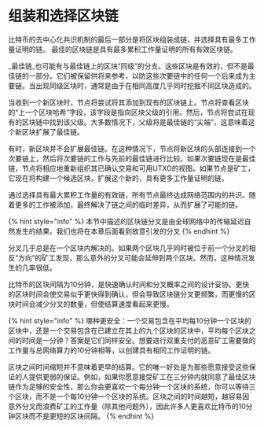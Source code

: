 # 组装和选择区块链

比特币的去中心化共识机制的最后一部分是将区块组装成链，并选择具有最多工作量证明的链。 最佳的区块链是具有最多累积工作量证明的所有有效区块链。

_最佳链_也可能有与最佳链上的区块“同级”的分支。这些区块是有效的，但不是最佳链的一部分。它们被保留供将来参考，以防这些次要链中的任何一个后来成为主要链。当出现同级区块时，通常是由于在相同高度几乎同时挖掘不同区块造成的。&#x20;

当收到一个新区块时，节点将尝试将其添加到现有的区块链上。节点将查看区块的“上一个区块哈希”字段，该字段是指向区块父级的引用。然后，节点将尝试在现有的区块链中找到该父级。大多数情况下，父级将是最佳链的“尖端”，这意味着这个新区块扩展了最佳链。&#x20;

有时，新区块并不会扩展最佳链。在这种情况下，节点将新区块的头部连接到一个次要链上，然后将次要链的工作与先前的最佳链进行比较。如果次要链现在是最佳链，节点将相应地重新组织其已确认交易和可用UTXO的视图。如果节点是矿工，它现在将构建一个候选区块，扩展这个新的，具有更多工作量证明的链。&#x20;

通过选择具有最大累积工作量的有效链，所有节点最终达成网络范围内的共识。随着更多的工作被添加，最终解决了链之间的临时差异，从而扩展了可能的链。

{% hint style="info" %}
本节中描述的区块链分叉是由全球网络中的传输延迟自然发生的结果。我们也将在本章后面看到故意引发的分叉
{% endhint %}

 分叉几乎总是在一个区块内解决的。如果两个区块几乎同时被位于前一个分叉的相反“方向”的矿工发现，那么意外的分叉可能会延伸到两个区块。然而，这种情况发生的几率很低。

比特币的区块间隔为10分钟，是快速确认时间和分叉概率之间的设计妥协。更快的区块时间会使交易似乎更快得到确认，但会导致区块链分叉更频繁，而更慢的区块时间会减少分叉的数量，但使结算速度看起来更慢。

{% hint style="info" %}
哪种更安全：一个交易包含在平均每10分钟一个区块的区块中，还是一个交易包含在已建立在其上的九个区块的区块中，平均每个区块之间的时间是一分钟？答案是它们同样安全。想要进行双重支付的恶意矿工需要做的工作量与总网络算力的10分钟相等，以创建具有相同工作证明的链。

区块之间时间缩短并不意味着更早的结算。它的唯一好处是为那些愿意接受这些保证的人提供更弱的保证。例如，如果你愿意接受矿工在三分钟内就同意了最佳区块链作为足够的安全性，那么你会更喜欢一个每分钟一个区块的系统，你可以等待三个区块，而不是一个每10分钟一个区块的系统。区块之间的时间越短，越容易因意外分叉而浪费矿工的工作量（除其他问题外），因此许多人更喜欢比特币的10分钟区块而不是更短的区块间隔。
{% endhint %}
